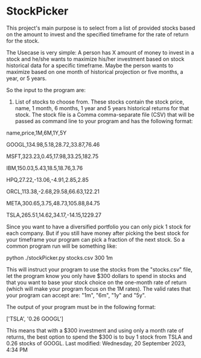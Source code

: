 # StockPicker
This project's main purpose is to select from a list of provided stocks based on the amount to invest and the specified timeframe for the rate of return for the stock.

The Usecase is very simple: A person has X amount of money to invest in a stock and he/she wants to maximize his/her investment based on stock historical data for a specific timeframe.  Maybe the person wants to maximize based on one month of historical projection or five months, a year, or 5 years.

So the input to the program are:

1) List of stocks to choose from.  These stocks contain the stock price, name, 1 month, 6 months, 1 year and 5 years historical returns for that stock.  The stock file is a Comma comma-separate file (CSV) that will be passed as command line to your program and has the following format:

name,price,1M,6M,1Y,5Y

GOOGL,134.98,5.18,28.72,33.87,76.46

MSFT,323.23,0.45,17.98,33.25,182.75

IBM,150.03,5.43,18.5,18.76,3.76

HPQ,27.22,-13.06,-4.91,2.85,2.85

ORCL,113.38,-2.68,29.58,66.63,122.21

META,300.65,3.75,48.73,105.88,84.75

TSLA,265.51,14.62,34.17,-14.15,1229.27

Since you want to have a diversified portfolio you can only pick 1 stock for each company.  But if you still have money after picking the best stock for your timeframe your program can pick a fraction of the next stock.  So a common program run will be something like:

python ./stockPicker.py stocks.csv 300 1m

This will instruct your program to use the stocks from the "stocks.csv" file, let the program know you only have $300 dollars to spend in stocks and that you want to base your stock choice on the one-month rate of return (which will make your program focus on the 1M rates).  The valid rates that your program can accept are: "1m", "6m", "1y" and "5y".  

The output of your program must be in the following format:

['TSLA', '0.26 GOOGL']

This means that with a $300 investment and using only a month rate of returns, the best option to spend the $300 is to buy 1 stock from TSLA and 0.26 stocks of GOOGL.
Last modified: Wednesday, 20 September 2023, 4:34 PM
